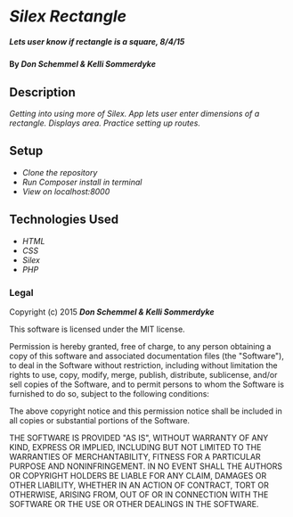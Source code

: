 # _Silex Rectangle_

##### _Lets user know if rectangle is a square, 8/4/15_

#### By **_Don Schemmel & Kelli Sommerdyke_**

## Description

_Getting into using more of Silex. App lets user enter dimensions of a rectangle. Displays area.
Practice setting up routes._

## Setup

* _Clone the repository_
* _Run Composer install in terminal_
* _View on localhost:8000_

## Technologies Used

* _HTML_
* _CSS_
* _Silex_
* _PHP_

### Legal

Copyright (c) 2015 **_Don Schemmel & Kelli Sommerdyke_**

This software is licensed under the MIT license.

Permission is hereby granted, free of charge, to any person obtaining a copy
of this software and associated documentation files (the "Software"), to deal
in the Software without restriction, including without limitation the rights
to use, copy, modify, merge, publish, distribute, sublicense, and/or sell
copies of the Software, and to permit persons to whom the Software is
furnished to do so, subject to the following conditions:

The above copyright notice and this permission notice shall be included in
all copies or substantial portions of the Software.

THE SOFTWARE IS PROVIDED "AS IS", WITHOUT WARRANTY OF ANY KIND, EXPRESS OR
IMPLIED, INCLUDING BUT NOT LIMITED TO THE WARRANTIES OF MERCHANTABILITY,
FITNESS FOR A PARTICULAR PURPOSE AND NONINFRINGEMENT. IN NO EVENT SHALL THE
AUTHORS OR COPYRIGHT HOLDERS BE LIABLE FOR ANY CLAIM, DAMAGES OR OTHER
LIABILITY, WHETHER IN AN ACTION OF CONTRACT, TORT OR OTHERWISE, ARISING FROM,
OUT OF OR IN CONNECTION WITH THE SOFTWARE OR THE USE OR OTHER DEALINGS IN
THE SOFTWARE.
